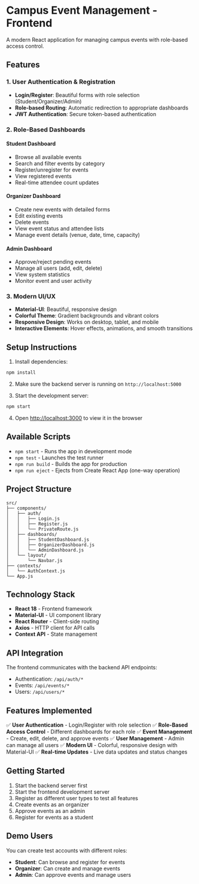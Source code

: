 # Campus Event Management - Frontend

A modern React application for managing campus events with role-based access control.

## Features

### 1. User Authentication & Registration
- **Login/Register**: Beautiful forms with role selection (Student/Organizer/Admin)
- **Role-based Routing**: Automatic redirection to appropriate dashboards
- **JWT Authentication**: Secure token-based authentication

### 2. Role-Based Dashboards

#### Student Dashboard
- Browse all available events
- Search and filter events by category
- Register/unregister for events
- View registered events
- Real-time attendee count updates

#### Organizer Dashboard
- Create new events with detailed forms
- Edit existing events
- Delete events
- View event status and attendee lists
- Manage event details (venue, date, time, capacity)

#### Admin Dashboard
- Approve/reject pending events
- Manage all users (add, edit, delete)
- View system statistics
- Monitor event and user activity

### 3. Modern UI/UX
- **Material-UI**: Beautiful, responsive design
- **Colorful Theme**: Gradient backgrounds and vibrant colors
- **Responsive Design**: Works on desktop, tablet, and mobile
- **Interactive Elements**: Hover effects, animations, and smooth transitions

## Setup Instructions

1. Install dependencies:
```bash
npm install
```

2. Make sure the backend server is running on `http://localhost:5000`

3. Start the development server:
```bash
npm start
```

4. Open [http://localhost:3000](http://localhost:3000) to view it in the browser

## Available Scripts

- `npm start` - Runs the app in development mode
- `npm test` - Launches the test runner
- `npm run build` - Builds the app for production
- `npm run eject` - Ejects from Create React App (one-way operation)

## Project Structure

```
src/
├── components/
│   ├── auth/
│   │   ├── Login.js
│   │   ├── Register.js
│   │   └── PrivateRoute.js
│   ├── dashboards/
│   │   ├── StudentDashboard.js
│   │   ├── OrganizerDashboard.js
│   │   └── AdminDashboard.js
│   └── layout/
│       └── Navbar.js
├── contexts/
│   └── AuthContext.js
└── App.js
```

## Technology Stack

- **React 18** - Frontend framework
- **Material-UI** - UI component library
- **React Router** - Client-side routing
- **Axios** - HTTP client for API calls
- **Context API** - State management

## API Integration

The frontend communicates with the backend API endpoints:

- Authentication: `/api/auth/*`
- Events: `/api/events/*`
- Users: `/api/users/*`

## Features Implemented

✅ **User Authentication** - Login/Register with role selection
✅ **Role-Based Access Control** - Different dashboards for each role
✅ **Event Management** - Create, edit, delete, and approve events
✅ **User Management** - Admin can manage all users
✅ **Modern UI** - Colorful, responsive design with Material-UI
✅ **Real-time Updates** - Live data updates and status changes

## Getting Started

1. Start the backend server first
2. Start the frontend development server
3. Register as different user types to test all features
4. Create events as an organizer
5. Approve events as an admin
6. Register for events as a student

## Demo Users

You can create test accounts with different roles:
- **Student**: Can browse and register for events
- **Organizer**: Can create and manage events
- **Admin**: Can approve events and manage users
